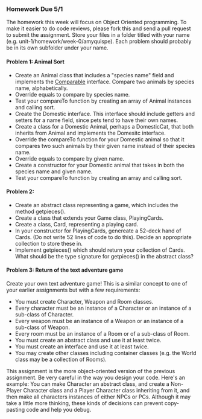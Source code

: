 ### Homework Due 5/1

The homework this week will focus on Object Oriented programming.
To make it easier to do code reviews, please fork this and send a pull request
to submit the assignment. Store your files in a folder titled with your name
(e.g. unit-1/homework/week-0/amyquispe). Each problem should probably be in
its own subfolder under your name.

#### Problem 1: Animal Sort

* Create an Animal class that includes a "species name" field and implements the
[Comparable](https://docs.oracle.com/javase/7/docs/api/java/lang/Comparable.html) interface.
Compare two animals by species name, alphabetically.
* Override equals to compare by species name.
* Test your compareTo function by creating an array of Animal instances and calling sort.
* Create the Domestic interface. This interface should include getters and setters for a name field,
since pets tend to have their own names.
* Create a class for a Domestic Animal, perhaps a DomesticCat, that both inherits from Animal
and implements the Domesitc interface.
* Override the compareTo function for your Domestic animal so that it compares two such animals
by their given name instead of their species name. 
* Override equals to compare by given name.
* Create a constructor for your Domestic animal that takes in both the species name and given name.
* Test your compareTo function by creating an array and calling sort.

#### Problem 2:
* Create an abstract class representing a game, which includes the method getpieces().
* Create a class that extends your Game class, PlayingCards.
* Create a class, Card, representing a playing card.
* In your constructor for PlayingCards, genereate a 52-deck hand of Cards. (Do not write 52 lines of code to
do this). Decide an appropriate collection to store these in.
* Implement getpieces() which should return your collection of Cards. What should be the type signature
for getpieces() in the abstract class?

#### Problem 3: Return of the text adventure game
Create your own text adventure game! This is a similar concept to one of your earlier assignments but with
a few requirements:
* You must create Character, Weapon and Room classes.
* Every character must be an instance of a Character or an instance of a sub-class of Character.
* Every weapon must be an instance of a Weapon or an instance of a sub-class of Weapon.
* Every room must be an instance of a Room or of a sub-class of Room.
* You must create an abstract class and use it at least twice.
* You must create an interface and use it at least twice.
* You may create other classes including container classes (e.g. the World class may be a collection of
Rooms).

This assignment is the more object-oriented version of the previous assignment. Be very careful in the way
you design your code. Here's an example: You can make Character an abstract class, and create a Non-Player Character
class and a Player Character class inheriting from it, and then make all characters instances of either NPCs or PCs.
Although it may take a little more thinking, these kinds of decisions can prevent copy-pasting code and help you debug.
